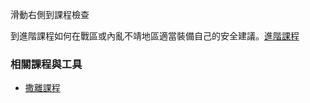 [Title]: # (現在怎樣?)
[Difficulty]: # (初學者)
[Order]: # (8)

滑動右側到課程檢查

到進階課程如何在戰區或內亂不靖地區適當裝備自己的安全建議。[進階課程](umbrella://lesson/protective-equipment/1)

### 相關課程與工具

* [撒離課程](umbrella://lesson/evacuation/0)